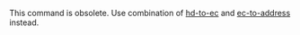 This command is obsolete. Use combination of [hd-to-ec](bx-hd-to-ec) and [ec-to-address](bx-ec-to-address) instead.